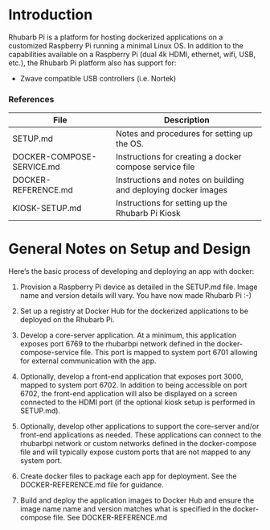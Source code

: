# Introduction

Rhubarb Pi is a platform for hosting dockerized applications on a customized Raspberry Pi running a minimal Linux OS. In addition to the capabilities available on a Raspberry Pi (dual 4k HDMI, ethernet, wifi, USB, etc.), the Rhubarb Pi platform also has support for:

- Zwave compatible USB controllers (i.e. Nortek)

### References

| File | Description |
| - | - |
| SETUP.md | Notes and procedures for setting up the OS. |
| DOCKER-COMPOSE-SERVICE.md | Instructions for creating a docker compose service file |
| DOCKER-REFERENCE.md | Instructions and notes on building and deploying docker images|
| KIOSK-SETUP.md | Instructions for setting up the Rhubarb Pi Kiosk |

# General Notes on Setup and Design

Here‘s the basic process of developing and deploying an app with docker:

1. Provision a Raspberry Pi device as detailed in the SETUP.md file. Image name and version details will vary. You have now made Rhubarb Pi :-)

2. Set up a registry at Docker Hub for the dockerized applications to be deployed on the Rhubarb Pi.

3. Develop a core-server application. At a minimum, this application exposes port 6769 to the rhubarbpi network defined in the docker-compose-service file. This port is mapped to system port 6701 allowing for external communication with the app.

4. Optionally, develop a front-end application that exposes port 3000, mapped to system port 6702. In addition to being accessible on port 6702, the front-end application will also be displayed on a screen connected to the HDMI port (if the optional kiosk setup is performed in SETUP.md).

5. Optionally, develop other applications to support the core-server and/or front-end applications as needed. These applications can connect to the rhubarbpi network or custom networks defined in the docker-compose file and will typically expose custom ports that are not mapped to any system port.

6. Create docker files to package each app for deployment. See the DOCKER-REFERENCE.md file for guidance.

7. Build and deploy the application images to Docker Hub and ensure the image name name and version matches what is specified in the docker-compose file. See DOCKER-REFERENCE.md